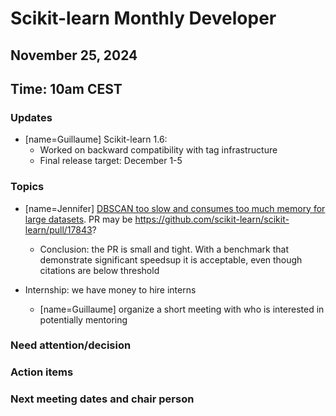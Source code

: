# Scikit-learn Monthly Developer

## November 25, 2024
## Time: 10am CEST

### Updates

- [name=Guillaume] Scikit-learn 1.6:
    - Worked on backward compatibility with tag infrastructure
    - Final release target: December 1-5

### Topics
- [name=Jennifer] [DBSCAN too slow and consumes too much memory for large datasets](https://github.com/scikit-learn/scikit-learn/issues/17650). PR may be https://github.com/scikit-learn/scikit-learn/pull/17843?
    - Conclusion: the PR is small and tight. With a benchmark that demonstrate significant speedsup it is acceptable, even though citations are below threshold

- Internship: we have money to hire interns
    - [name=Guillaume] organize a short meeting with who is interested in potentially mentoring

### Need attention/decision

### Action items

### Next meeting dates and chair person
